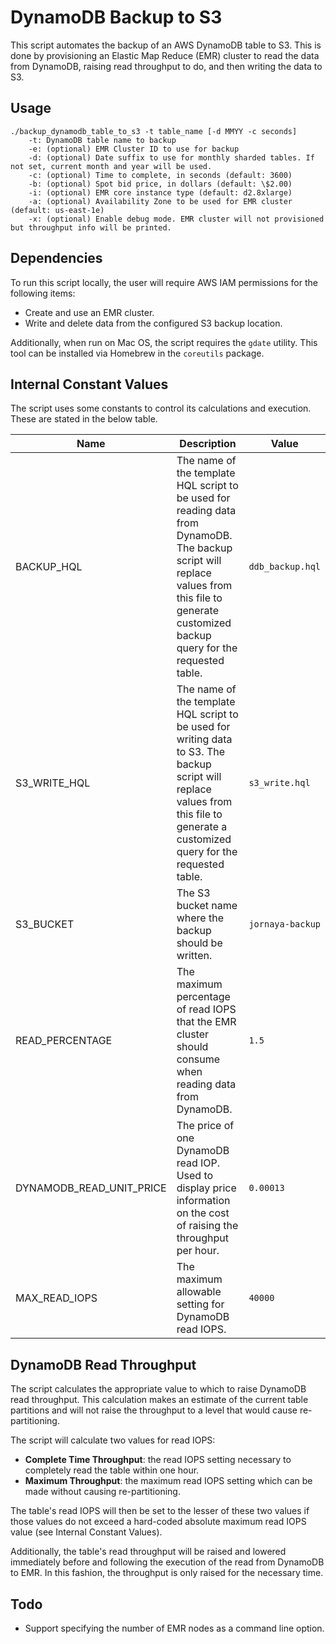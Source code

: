 # DynamoDB Backup to S3

This script automates the backup of an AWS DynamoDB table to S3. This is done
by provisioning an Elastic Map Reduce (EMR) cluster to read the data from DynamoDB,
raising read throughput to do, and then writing the data to S3.

## Usage

```
./backup_dynamodb_table_to_s3 -t table_name [-d MMYY -c seconds]
    -t: DynamoDB table name to backup
    -e: (optional) EMR Cluster ID to use for backup
    -d: (optional) Date suffix to use for monthly sharded tables. If not set, current month and year will be used.
    -c: (optional) Time to complete, in seconds (default: 3600)
    -b: (optional) Spot bid price, in dollars (default: \$2.00)
    -i: (optional) EMR core instance type (default: d2.8xlarge)
    -a: (optional) Availability Zone to be used for EMR cluster (default: us-east-1e)
    -x: (optional) Enable debug mode. EMR cluster will not provisioned but throughput info will be printed.
```

## Dependencies

To run this script locally, the user will require AWS IAM permissions for the following items:

* Create and use an EMR cluster.
* Write and delete data from the configured S3 backup location.

Additionally, when run on Mac OS, the script requires the `gdate`
utility. This tool can be installed via Homebrew in the `coreutils` package.

## Internal Constant Values

The script uses some constants to control its calculations and execution. These are stated in the below table.

| Name | Description | Value |
| ---- | ----------- | ----- |
| BACKUP_HQL | The name of the template HQL script to be used for reading data from DynamoDB. The backup script will replace values from this file to generate customized backup query for the requested table. | `ddb_backup.hql` |
| S3_WRITE_HQL | The name of the template HQL script to be used for writing data to S3. The backup script will replace values from this file to generate a customized query for the requested table. | `s3_write.hql` |
| S3_BUCKET | The S3 bucket name where the backup should be written. | `jornaya-backup` |
| READ_PERCENTAGE | The maximum percentage of read IOPS that the EMR cluster should consume when reading data from DynamoDB. | `1.5` |
| DYNAMODB_READ_UNIT_PRICE | The price of one DynamoDB read IOP. Used to display price information on the cost of raising the throughput per hour. | `0.00013` |
| MAX_READ_IOPS | The maximum allowable setting for DynamoDB read IOPS. | `40000` |

## DynamoDB Read Throughput

The script calculates the appropriate value to which to raise DynamoDB read throughput. This calculation makes an estimate of the current table partitions and will not raise the throughput to a level that would cause re-partitioning.

The script will calculate two values for read IOPS:

* __Complete Time Throughput__: the read IOPS setting necessary to completely read the table within one hour.
* __Maximum Throughput__: the maximum read IOPS setting which can be made without causing re-partitioning.

The table's read IOPS will then be set to the lesser of these two values if those values do not exceed a hard-coded absolute maximum read IOPS value (see Internal Constant Values).

Additionally, the table's read throughput will be raised and lowered immediately before and following the execution of the read from DynamoDB to EMR. In this fashion, the throughput is only raised for the necessary time.

## Todo

* Support specifying the number of EMR nodes as a command line option.
